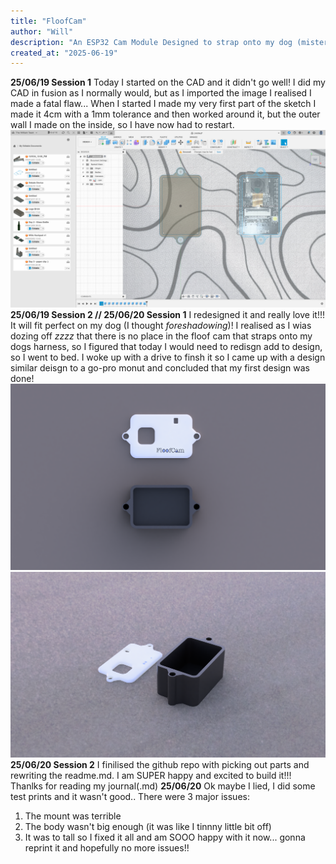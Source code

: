```yaml
---
title: "FloofCam"
author: "Will"
description: "An ESP32 Cam Module Designed to strap onto my dog (mister floof)"
created_at: "2025-06-19"
---
```


**25/06/19 Session 1**
Today I started on the CAD and it didn't go well! I did my CAD in fusion as I normally would, but as I imported the image I realised I made a fatal flaw... When I started I made my very first part of the sketch I made it 4cm with a 1mm tolerance and then worked around it, but the outer wall I made on the inside, so I have now had to restart.
![fusion screenie 1](https://raw.githubusercontent.com/BOTwillplayz/FloofCam/refs/heads/main/Screenshot%202025-06-19%20at%2016.29.58.png)
**25/06/19 Session 2 // 25/06/20 Session 1**
I redesigned it and really love it!!! It will fit perfect on my dog (I thought *foreshadowing*)! I realised as I wias dozing off *zzzz* that there is no place in the floof cam that straps onto my dogs harness, so I figured that today I would need to redisgn add to design, so I went to bed. I woke up with a drive to finsh it so I came up with a design similar deisgn to a go-pro monut and concluded that my first design was done!
![render 1](https://github.com/BOTwillplayz/FloofCam/blob/7fb8920f8cf71849e038d3e28e14b70a4b69511a/FloofCam%20Render%201.png)
![render 2](https://github.com/BOTwillplayz/FloofCam/blob/7fb8920f8cf71849e038d3e28e14b70a4b69511a/FloofCam%20Render%202.png)
**25/06/20 Session 2**
I finilised the github repo with picking out parts and rewriting the readme.md. I am SUPER happy and excited to build it!!! Thanlks for reading my journal(.md)
**25/06/20**
Ok maybe I lied, I did some test prints and it wasn't good.. There were 3 major issues:
1. The mount was terrible
2. The body wasn't big enough (it was like I tinnny little bit off)
3. It was to tall
so I fixed it all and am SOOO happy with it now... gonna reprint it and hopefully no more issues!!
